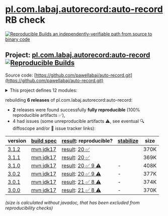 [pl.com.labaj.autorecord:auto-record](https://central.sonatype.com/artifact/pl.com.labaj.autorecord/auto-record/versions) RB check
=======

[![Reproducible Builds](https://reproducible-builds.org/images/logos/rb.svg) an independently-verifiable path from source to binary code](https://reproducible-builds.org/)

## Project: [pl.com.labaj.autorecord:auto-record](https://central.sonatype.com/artifact/pl.com.labaj.autorecord/auto-record/versions) [![Reproducible Builds](https://img.shields.io/endpoint?url=https://raw.githubusercontent.com/jvm-repo-rebuild/reproducible-central/master/content/pl/com/labaj/autorecord/auto-record/badge.json)](https://github.com/jvm-repo-rebuild/reproducible-central/blob/master/content/pl/com/labaj/autorecord/auto-record/README.md)

Source code: [https://github.com/pawellabaj/auto-record.git](https://github.com/pawellabaj/auto-record.git)

<details><summary>This project defines 12 modules:</summary>

* [pl.com.labaj.autorecord:arice-api](https://central.sonatype.com/artifact/pl.com.labaj.autorecord/arice-api/overview)
* [pl.com.labaj.autorecord:arice-extension](https://central.sonatype.com/artifact/pl.com.labaj.autorecord/arice-extension/overview)
* [pl.com.labaj.autorecord:arice-project](https://central.sonatype.com/artifact/pl.com.labaj.autorecord/arice-project/overview)
* [pl.com.labaj.autorecord:arice-tests](https://central.sonatype.com/artifact/pl.com.labaj.autorecord/arice-tests/overview)
* [pl.com.labaj.autorecord:arice-utils](https://central.sonatype.com/artifact/pl.com.labaj.autorecord/arice-utils/overview)
* [pl.com.labaj.autorecord:auto-record](https://central.sonatype.com/artifact/pl.com.labaj.autorecord/auto-record/overview)
* [pl.com.labaj.autorecord:auto-record-api](https://central.sonatype.com/artifact/pl.com.labaj.autorecord/auto-record-api/overview)
* [pl.com.labaj.autorecord:auto-record-project](https://central.sonatype.com/artifact/pl.com.labaj.autorecord/auto-record-project/overview)
* [pl.com.labaj.autorecord:auto-record-tests](https://central.sonatype.com/artifact/pl.com.labaj.autorecord/auto-record-tests/overview)
* [pl.com.labaj.autorecord:auto-record-utils](https://central.sonatype.com/artifact/pl.com.labaj.autorecord/auto-record-utils/overview)
* [pl.com.labaj.autorecord:doc-examples](https://central.sonatype.com/artifact/pl.com.labaj.autorecord/doc-examples/overview)
* [pl.com.labaj.autorecord:mvn-aggregation](https://central.sonatype.com/artifact/pl.com.labaj.autorecord/mvn-aggregation/overview)
</details>

rebuilding **6 releases** of pl.com.labaj.autorecord:auto-record:
- **2** releases were found successfully **fully reproducible** (100% reproducible artifacts :white_check_mark:),
- 4 had issues (some unreproducible artifacts :warning:, see eventual :mag: diffoscope and/or :memo: issue tracker links):

| version | [build spec](/BUILDSPEC.md) | [result](https://reproducible-builds.org/docs/jvm/): reproducible? | [stabilize](https://github.com/google/oss-rebuild/blob/main/cmd/stabilize/README.md) | size |
| -- | --------- | ------ | ------ | -- |
| [3.1.2](https://central.sonatype.com/artifact/pl.com.labaj.autorecord/auto-record/3.1.2/pom) | [mvn jdk17](auto-record-3.1.2.buildspec) | [result](auto-record-project-3.1.2.buildinfo): [20 :white_check_mark: ](auto-record-project-3.1.2.buildcompare) | | 370K |
| [3.1.1](https://central.sonatype.com/artifact/pl.com.labaj.autorecord/auto-record/3.1.1/pom) | [mvn jdk17](auto-record-3.1.1.buildspec) | [result](auto-record-project-3.1.1.buildinfo): [20 :white_check_mark: ](auto-record-project-3.1.1.buildcompare) | | 369K |
| [3.1.0](https://central.sonatype.com/artifact/pl.com.labaj.autorecord/auto-record/3.1.0/pom) | [mvn jdk17](auto-record-3.1.0.buildspec) | [result](auto-record-project-3.1.0.buildinfo): [20 :white_check_mark:  9 :warning:](auto-record-project-3.1.0.buildcompare) | - | 408K |
| [3.0.2](https://central.sonatype.com/artifact/pl.com.labaj.autorecord/auto-record/3.0.2/pom) | [mvn jdk17](auto-record-3.0.2.buildspec) | [result](auto-record-project-3.0.2.buildinfo): [20 :white_check_mark:  9 :warning:](auto-record-project-3.0.2.buildcompare) | - | 377K |
| [3.0.1](https://central.sonatype.com/artifact/pl.com.labaj.autorecord/auto-record/3.0.1/pom) | [mvn jdk17](auto-record-3.0.1.buildspec) | [result](auto-record-project-3.0.1.buildinfo): [21 :white_check_mark:  8 :warning:](auto-record-project-3.0.1.buildcompare) | - | 374K |
| [3.0.0](https://central.sonatype.com/artifact/pl.com.labaj.autorecord/auto-record/3.0.0/pom) | [mvn jdk17](auto-record-3.0.0.buildspec) | [result](auto-record-project-3.0.0.buildinfo): [21 :white_check_mark:  8 :warning:](auto-record-project-3.0.0.buildcompare) | - | 370K |

<i>(size is calculated without javadoc, that has been excluded from reproducibility checks)</i>
